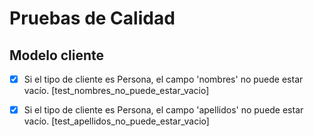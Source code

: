 # Pruebas de Calidad

## Modelo cliente

- [x] Si el tipo de cliente es Persona, el campo 'nombres' no puede estar vacío. [test_nombres_no_puede_estar_vacio]

- [x] Si el tipo de cliente es Persona, el campo 'apellidos' no puede estar vacío. [test_apellidos_no_puede_estar_vacio]
